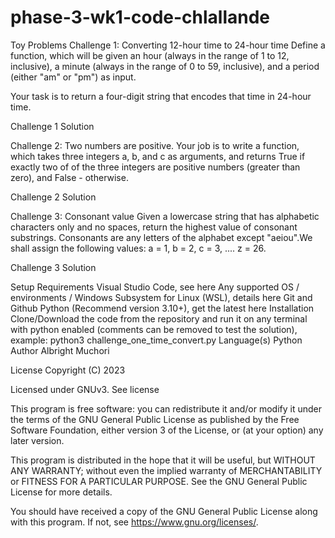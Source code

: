 # phase-3-wk1-code-chlallande
Toy Problems
Challenge 1: Converting 12-hour time to 24-hour time
Define a function, which will be given an hour (always in the range of 1 to 12, inclusive), a minute (always in the range of 0 to 59, inclusive), and a period (either "am" or "pm") as input.

Your task is to return a four-digit string that encodes that time in 24-hour time.

Challenge 1 Solution

Challenge 2: Two numbers are positive.
Your job is to write a function, which takes three integers a, b, and c as arguments, and returns True if exactly two of of the three integers are positive numbers (greater than zero), and False - otherwise.

Challenge 2 Solution

Challenge 3: Consonant value
Given a lowercase string that has alphabetic characters only and no spaces, return the highest value of consonant substrings. Consonants are any letters of the alphabet except "aeiou".We shall assign the following values: a = 1, b = 2, c = 3, .... z = 26.

Challenge 3 Solution

Setup Requirements
Visual Studio Code, see here
Any supported OS / environments / Windows Subsystem for Linux (WSL), details here
Git and Github
Python (Recommend version 3.10+), get the latest here
Installation
Clone/Download the code from the repository and run it on any terminal with python enabled (comments can be removed to test the solution), example:
python3 challenge_one_time_convert.py
Language(s)
Python
Author
Albright Muchori

License
Copyright (C) 2023

Licensed under GNUv3. See license

This program is free software: you can redistribute it and/or modify it under the terms of the GNU General Public License as published by the Free Software Foundation, either version 3 of the License, or (at your option) any later version.

This program is distributed in the hope that it will be useful, but WITHOUT ANY WARRANTY; without even the implied warranty of MERCHANTABILITY or FITNESS FOR A PARTICULAR PURPOSE. See the GNU General Public License for more details.

You should have received a copy of the GNU General Public License along with this program. If not, see https://www.gnu.org/licenses/.
